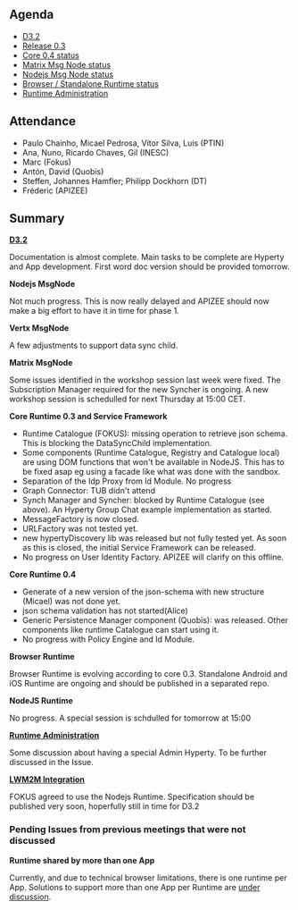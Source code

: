 Agenda
------

-	[D3.2](https://github.com/reTHINK-project/core-framework/labels/D3.2)
-	[Release 0.3](https://github.com/reTHINK-project/dev-runtime-core/milestones/Core%200.3%20)
-	[Core 0.4 status](https://github.com/reTHINK-project/dev-runtime-core/milestones/Core%200.4%20)
-	[Matrix Msg Node status](https://github.com/reTHINK-project/dev-msg-node-matrix)
-	[Nodejs Msg Node status](https://github.com/reTHINK-project/dev-msg-node-nodejs/issues)
-	[Browser / Standalone Runtime status](https://github.com/reTHINK-project/dev-runtime-browser/issues)
-	[Runtime Administration](https://github.com/reTHINK-project/core-framework/issues/160)

Attendance
----------

-	Paulo Chainho, Micael Pedrosa, Vitor Silva, Luis (PTIN)
-	Ana, Nuno, Ricardo Chaves, Gil (INESC)
-	Marc (Fokus)
-	Antón, David (Quobis)
-	Steffen, Johannes Hamfler; Philipp Dockhorn (DT)
- Fréderic (APIZEE)



Summary
-------

**[D3.2](https://github.com/reTHINK-project/core-framework/labels/D3.2)**

Documentation is almost complete. Main tasks to be complete are Hyperty and App development. First word doc version should be provided tomorrow.

**Nodejs MsgNode**

Not much progress. This is now really delayed and APIZEE should now make a big effort to have it in time for phase 1.

**Vertx MsgNode**

A few adjustments to support data sync child.

**Matrix MsgNode**

Some issues identified in the workshop session last week were fixed. The Subscription Manager required for the new Syncher is ongoing. A new workshop session is schedulled for next Thursday at 15:00 CET.

**Core Runtime 0.3 and Service Framework**

-	Runtime Catalogue (FOKUS): missing operation to retrieve json schema. This is blocking the DataSyncChild implementation.
-	Some components (Runtime Catalogue, Registry and Catalogue local) are using DOM functions that won't be available in NodeJS. This has to be fixed asap eg using a facade like what was done with the sandbox.
-	Separation of the Idp Proxy from Id Module. No progress
-	Graph Connector: TUB didn't attend
-	Synch Manager and Syncher: blocked by Runtime Catalogue (see above). An Hyperty Group Chat example implementation as started.
-	MessageFactory is now closed.
-	URLFactory was not tested yet.
-	new hypertyDiscovery lib was released but not fully tested yet. As soon as this is closed, the initial Service Framework can be released.
-	No progress on User Identity Factory. APIZEE will clarify on this offline.

**Core Runtime 0.4**

-	Generate of a new version of the json-schema with new structure (Micael) was not done yet.
-	json schema validation has not started(Alice)
-	Generic Persistence Manager component (Quobis): was released. Other components like runtime Catalogue can start using it.
-	No progress with Policy Engine and Id Module.

**Browser Runtime**

Browser Runtime is evolving according to core 0.3. Standalone Android and iOS Runtime are ongoing and should be published in a separated repo.

**NodeJS Runtime**

No progress. A special session is schdulled for tomorrow at 15:00

**[Runtime Administration](https://github.com/reTHINK-project/core-framework/issues/160)**

Some discussion about having a special Admin Hyperty. To be further discussed in the Issue.

**[LWM2M Integration](https://github.com/reTHINK-project/core-framework/issues/159)**

FOKUS agreed to use the Nodejs Runtime. Specification should be published very soon, hoperfully still in time for D3.2

### Pending Issues from previous meetings that were not discussed

**Runtime shared by more than one App**

Currently, and due to technical browser limitations, there is one runtime per App. Solutions to support more than one App per Runtime are [under discussion](https://github.com/reTHINK-project/core-framework/issues/137).
